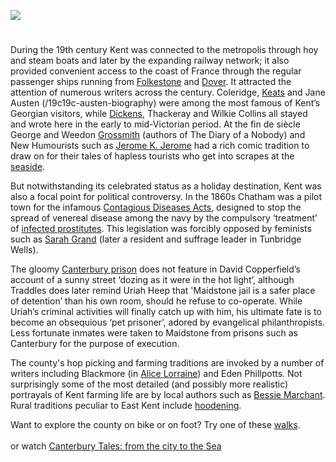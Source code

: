 <a href="https://juncture-digital.org"><img src="https://juncture-digital.org/images/ve-button.png"></a>

<param ve-config 
       title="Overview of the Nineteenth Century"
       author="Carolyn Oulton"
       banner="https://stor.artstor.org/stor/2251af4a-a56d-45f0-b9b1-361ba46aaf4d" 
       layout="vertical">
       
<param ve-entity eid="Q736439" title="Ramsgate">
<param ve-entity eid="Q922739" title="Broadstairs">

# 

During the 19th century Kent was connected to the metropolis through hoy and steam boats and later by the expanding railway network; it also provided convenient access to the coast of France through the regular passenger ships running from [Folkestone](/19c/19c-folkestone) and [Dover](/19c/19c-dover). It attracted the attention of numerous writers across the century. Coleridge, [Keats](/19c/19c-keats-biography) and Jane Austen (/19c19c-austen-biography) were among the most famous of Kent’s Georgian visitors, while [Dickens](dickens-biography), Thackeray and Wilkie Collins all stayed and wrote here in the early to mid-Victorian period. At the fin de siècle George and Weedon [Grossmith](/19c/19c-grossmith-biography) (authors of The Diary of a Nobody) and New Humourists such as [Jerome K. Jerome](/19c/19c-jerome-biography) had a rich comic tradition to draw on for their tales of hapless tourists who get into scrapes at the [seaside](/19c/19c-seaside).
<param ve-image url="https://upload.wikimedia.org/wikipedia/commons/4/4b/Joseph_Clarendon_Smith_-_Margate_Hoy_-_B1975.4.1742_-_Yale_Center_for_British_Art.jpg" label="Margate Hoy, 1807" attribution="Joseph Clarendon Smith, CC0, via Wikimedia Commons">

But notwithstanding its celebrated status as a holiday destination, Kent was also a focal point for political controversy. In the 1860s Chatham was a pilot town for the infamous [Contagious Diseases Acts](/19c/19c-contagious-diseases), designed to stop the spread of venereal disease among the navy by the compulsory ‘treatment’ of [infected prostitutes](http://glorious-and-unknown.co.uk/chatham-lock-hospital/). This legislation was forcibly opposed by feminists such as [Sarah Grand](/19c/19c-grand-biography) (later a resident and suffrage leader in Tunbridge Wells). 
<param ve-image url="https://upload.wikimedia.org/wikipedia/commons/f/fb/National_Union_Women%27s_Suffrage_shop_on_18_Crescent_Road%2C_Tunbridge_Wells.jpg" label="NUWSS shop on 18 Crescent Road, Tunbridge Wells" attribution="LSE Library, No restrictions, via Wikimedia Commons">

The gloomy [Canterbury prison](https://www.youtube.com/watch?time_continue=8&v=wzwQM0cGo_4&feature=emb_title) 
does not feature in David Copperfield’s account of a sunny street ‘dozing as it were in the hot light’, although Traddles does later remind Uriah Heep that 'Maidstone jail is a safer place of detention’ than his own room, should he refuse to co-operate. While Uriah’s criminal activities will finally catch up with him, his ultimate fate is to become an obsequious ‘pet prisoner’, adored by evangelical philanthropists. Less fortunate inmates were taken to  Maidstone from prisons such as Canterbury for the purpose of execution.
<param ve-image url="https://stor.artstor.org/stor/3adcbddb-8d19-4bda-a8a0-5a4bdfcb70e2" label="Maidstone Gaol" attribution="George Vertue - The Picturesque Beauties of Great Britain by kind permission of Marrin Books">

The county's hop picking and farming traditions are invoked by a number of writers including Blackmore (in [Alice Lorraine](alice-lorraine-blackmore)) and Eden Phillpotts. Not surprisingly some of the most detailed (and possibly more realistic) portrayals of Kent farming life are by local authors such as [Bessie Marchant](19c-marchantb-biography). Rural traditions peculiar to East Kent include [hoodening](19c-hoodening).
<param ve-image url="https://stor.artstor.org/stor/b8c85c59-97a0-45db-befb-36c7a779740c" label="Incidents of Hop Gathering" attribution="Illustrated London News">

Want to explore the county on bike or on foot? Try one of these [walks](https://explorekent.org/explore-kent-town-maps/). 
<br><br>
or watch [Canterbury Tales: from the city to the Sea](https://www.youtube.com/watch?v=461nK7mazNo)  
